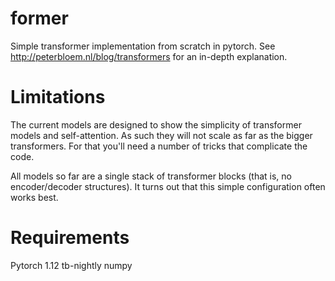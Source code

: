 # former

Simple transformer implementation from scratch in pytorch. See http://peterbloem.nl/blog/transformers for an in-depth 
explanation.

# Limitations

The current models are designed to show the simplicity of transformer models and self-attention. As such 
they will not scale as far as the bigger transformers. For that you'll need a number of tricks that 
complicate the code.

All models so far are a single stack of transformer blocks (that is, no encoder/decoder structures). It 
turns out that this simple configuration often works best. 

# Requirements

Pytorch 1.12
tb-nightly
numpy